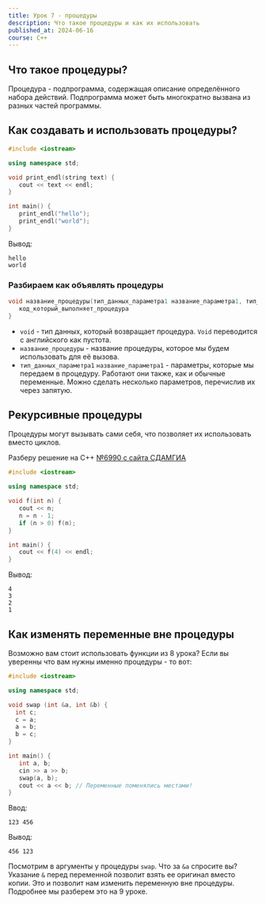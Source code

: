 ```yaml
---
title: Урок 7 - процедуры
description: Что такое процедуры и как их использовать
published_at: 2024-06-16
course: C++
---
```


## Что такое процедуры?

Процедура - подпрограмма, содержащая описание определённого набора действий. Подпрограмма может быть многократно вызвана из разных частей программы.

## Как создавать и использовать процедуры?

```cpp
#include <iostream>

using namespace std;

void print_endl(string text) {
   cout << text << endl;
}

int main() {
   print_endl("hello");
   print_endl("world");
}
```

Вывод:

```
hello
world
```

### Разбираем как объявлять процедуры

```cpp
void название_процедуры(тип_данных_параметра1 название_параметра1, тип_данных_параметра2 название_параметра2) {
   код_который_выполняет_процедура
}
```

- `void` - тип данных, который возвращает процедура. `Void` переводится с английского как пустота.
- `название_процедуры` - название процедуры, которое мы будем использовать для её вызова.
- `тип_данных_параметра1` `название_параметра1` - параметры, которые мы передаем в процедуру. Работают они также, как и обычные переменные. Можно сделать несколько параметров, перечислив их через запятую.

## Рекурсивные процедуры

Процедуры могут вызывать сами себя, что позволяет их использовать вместо циклов.

Разберу решение на C++ [№6990 с сайта СДАМГИА](https://inf-ege.sdamgia.ru/problem?id=6990)

```cpp
#include <iostream>

using namespace std;

void f(int n) {
   cout << n;
   n = n - 1;
   if (n > 0) f(n);
}

int main() {
   cout << f(4) << endl;
}
```

Вывод:

```
4
3
2
1
```

## Как изменять переменные вне процедуры

Возможно вам стоит использовать функции из 8 урока? Если вы уверенны что вам нужны именно процедуры - то вот:

```cpp
#include <iostream>

using namespace std;

void swap (int &a, int &b) {
  int c;
  c = a;
  a = b;
  b = c;
}

int main() {
   int a, b;
   cin >> a >> b;
   swap(a, b);
   cout << a << b; // Переменные поменялись местами!
}
```

Ввод:

```
123 456
```

Вывод:

```
456 123
```

Посмотрим в аргументы у процедуры `swap`. Что за `&a` спросите вы? Указание `&` перед переменной позволит взять ее оригинал вместо копии. Это и позволит нам изменить переменную вне процедуры. Подробнее мы разберем это на 9 уроке.
